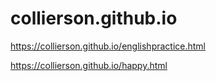 # collierson.github.io

https://collierson.github.io/englishpractice.html

https://collierson.github.io/happy.html
